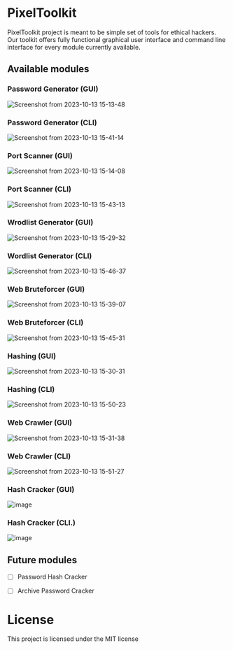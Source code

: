# PixelToolkit

PixelToolkit project is meant to be simple set of tools for ethical hackers.
Our toolkit offers fully functional graphical user interface and command line interface for every module currently available.


## Available modules

### Password Generator (GUI)
![Screenshot from 2023-10-13 15-13-48](https://github.com/GrzegorzSzczepanek/PixelToolkit/assets/113286903/aa023d93-b2ed-4668-875d-4e8bc0f36295)


### Password Generator (CLI)
![Screenshot from 2023-10-13 15-41-14](https://github.com/GrzegorzSzczepanek/PixelToolkit/assets/113286903/a4007cb2-ed32-4de9-93c5-ded55aebfc9a)


### Port Scanner (GUI)
![Screenshot from 2023-10-13 15-14-08](https://github.com/GrzegorzSzczepanek/PixelToolkit/assets/113286903/7cd6997a-8104-4470-96eb-211bb0373307)


### Port Scanner (CLI)
![Screenshot from 2023-10-13 15-43-13](https://github.com/GrzegorzSzczepanek/PixelToolkit/assets/113286903/c43b55cc-e5b2-4678-9385-ca316e20ed99)


### Wrodlist Generator (GUI)
![Screenshot from 2023-10-13 15-29-32](https://github.com/GrzegorzSzczepanek/PixelToolkit/assets/113286903/c2244610-b309-4600-8c36-978c539c1e79)


### Wordlist Generator (CLI)
![Screenshot from 2023-10-13 15-46-37](https://github.com/GrzegorzSzczepanek/PixelToolkit/assets/113286903/bb1738a7-b4cf-4c0c-a05f-89df64aa7b72)

### Web Bruteforcer (GUI)
![Screenshot from 2023-10-13 15-39-07](https://github.com/GrzegorzSzczepanek/PixelToolkit/assets/113286903/49bacedb-c226-465c-bb5b-e0719288a4f5)

### Web Bruteforcer (CLI)
![Screenshot from 2023-10-13 15-45-31](https://github.com/GrzegorzSzczepanek/PixelToolkit/assets/113286903/20ae21e4-b7df-4937-b37d-922e52b44dee)

### Hashing (GUI)
![Screenshot from 2023-10-13 15-30-31](https://github.com/GrzegorzSzczepanek/PixelToolkit/assets/113286903/696a0f83-44ae-455b-b863-678471ffd276)


### Hashing (CLI)
![Screenshot from 2023-10-13 15-50-23](https://github.com/GrzegorzSzczepanek/PixelToolkit/assets/113286903/cfbd1cb1-70aa-499f-972e-8f005d9163ab)


### Web Crawler (GUI)
![Screenshot from 2023-10-13 15-31-38](https://github.com/GrzegorzSzczepanek/PixelToolkit/assets/113286903/1c7c1e69-5cfa-4d8f-9296-5847f03be5a9)


### Web Crawler (CLI)
![Screenshot from 2023-10-13 15-51-27](https://github.com/GrzegorzSzczepanek/PixelToolkit/assets/113286903/d8810fd7-cefd-49f4-8751-63c932c27fb4)

### Hash Cracker (GUI)
![image](https://github.com/GrzegorzSzczepanek/PixelToolkit/assets/113286903/f908ab4e-3142-48af-96d9-3df50262ec9e)

### Hash Cracker (CLI.)
![image](https://github.com/GrzegorzSzczepanek/PixelToolkit/assets/113286903/ca15c662-7a50-49d7-8804-b950046db19f)


## Future modules

- [ ] Password Hash Cracker
- [ ] Archive Password Cracker


# License

This project is licensed under the MIT license

